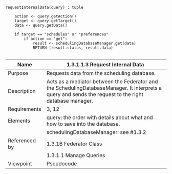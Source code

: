 ```
requestInternalData(query) : tuple

    action <- query.getAction()
    target <- query.getTarget()
    data <- query.getData()

    if target == "schedules" or "preferences"
		if action == "get":
			result <- schedulingDatabaseManager.get(data)
			RETURN (result.status, result.data)


```

| Name | 1.3.1.1.3 Request Internal Data |
| ----------- | ---------- |
| Purpose | Requests data from the scheduling database. |
| Description | Acts as a mediator between the Federator and the SchedulingDatabaseManager. It interprets a query and sends the request to the right database manager.|
| Requirements | 3, 12 |
| Elements | query: the order with details about what and how to save into the database.|
|          | schedulingDatabaseManager: see #1.3.2
| Referenced by | 1.3.1B Federator Class |
| |1.3.1.1 Manage Queries  |
| Viewpoint | Pseudocode |
